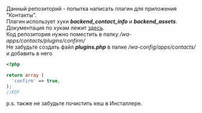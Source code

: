 Данный репозиторий - попытка написать плагин для приложения "Контакты".  
Плагин использует хуки **_backend_contact_info_** и **_backend_assets_**.  
Документация по хукам лежит [здесь](https://developers.webasyst.com/hooks/contacts/).  
Код репозитория нужно поместить в папку _/wa-apps/contacts/plugins/confirm/_  
Не забудьте создать файл **_plugins.php_** в папке _/wa-config/apps/contacts/_ и добавить в него

```php
<?php

return array (
  'confirm' => true,
);
//EOF
```

p.s. также не забудьте почистить кеш в Инсталлере.
